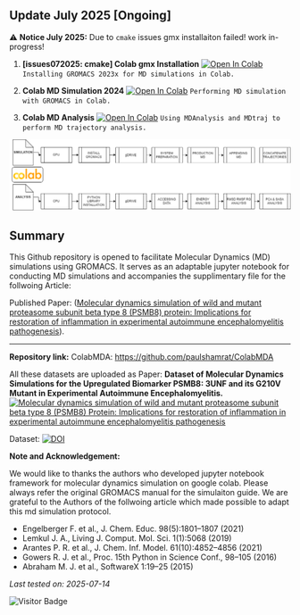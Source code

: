 ## Update July 2025 [Ongoing]
⚠️ **Notice July 2025:** Due to `cmake` issues gmx installaiton failed! work in-progress!
01. **[issues072025: cmake] Colab gmx Installation** [![Open In Colab](https://colab.research.google.com/assets/colab-badge.svg)](https://colab.research.google.com/github/paulshamrat/ColabMDA/blob/main/notebooks/04-colab-gmx-install.ipynb) ``` Installing GROMACS 2023x for MD simulations in Colab. ``` 

02. **Colab MD Simulation 2024** [![Open In Colab](https://colab.research.google.com/assets/colab-badge.svg)](https://colab.research.google.com/github/paulshamrat/ColabMDA/blob/main/notebooks/05-colabmd-simulation-2024.ipynb) ``` Performing MD simulation with GROMACS in Colab. ``` 


03. **Colab MD Analysis** [![Open In Colab](https://colab.research.google.com/assets/colab-badge.svg)](https://colab.research.google.com/github/paulshamrat/ColabMDA/blob/main/notebooks/03-colabmd-analysis.ipynb) ``` Using MDAnalysis and MDtraj to perform MD trajectory analysis. ```

![](https://github.com/paulshamrat/ColabMDA/blob/main/images/flowchart.png)


## Summary

This Github repository is opened to facilitate Molecular Dynamics (MD) simulations using GROMACS. It serves as an adaptable jupyter notebook for conducting MD simulations and accompanies the supplimentary file for the follwoing Article:

Published Paper: ([Molecular dynamics simulation of wild and mutant proteasome
subunit beta type 8 (PSMB8) protein: Implications for restoration
of inflammation in experimental autoimmune
encephalomyelitis pathogenesis](https://www.sciencedirect.com/science/article/pii/S2405844024171976)).

---
**Repository link:** ColabMDA: https://github.com/paulshamrat/ColabMDA


All these datasets are uploaded as 
Paper:
**Dataset of Molecular Dynamics Simulations for the Upregulated Biomarker PSMB8: 3UNF and its G210V Mutant in Experimental Autoimmune Encephalomyelitis.** 
[![Molecular dynamics simulation of wild and mutant proteasome subunit beta type 8 (PSMB8) Protein: Implications for restoration of inflammation in experimental autoimmune encephalomyelitis pathogenesis](https://zenodo.org/badge/DOI/10.5281/zenodo.8070983.svg)](https://www.sciencedirect.com/science/article/pii/S2405844024171976?via%3Dihub)

Dataset:
[![DOI](https://zenodo.org/badge/DOI/10.5281/zenodo.8070983.svg)](https://zenodo.org/records/8157201)

**Note and Acknowledgement:**

We would like to thanks the authors who developed jupyter notebook framework for molecular dynamics simulation on google colab. Please always refer the original GROMACS manual for the simulaiton guide. We are grateful to the Authors of the follwoing article which made possible to adapt this md simulation protocol.

- Engelberger F. et al., J. Chem. Educ. 98(5):1801–1807 (2021)
- Lemkul J. A., Living J. Comput. Mol. Sci. 1(1):5068 (2019)
- Arantes P. R. et al., J. Chem. Inf. Model. 61(10):4852–4856 (2021)
- Gowers R. J. et al., Proc. 15th Python in Science Conf., 98–105 (2016)
- Abraham M. J. et al., SoftwareX 1:19–25 (2015)


*Last tested on: 2025-07-14*



![Visitor Badge](https://visitor-badge.laobi.icu/badge?page_id=paulshamrat.ColabMDA)
